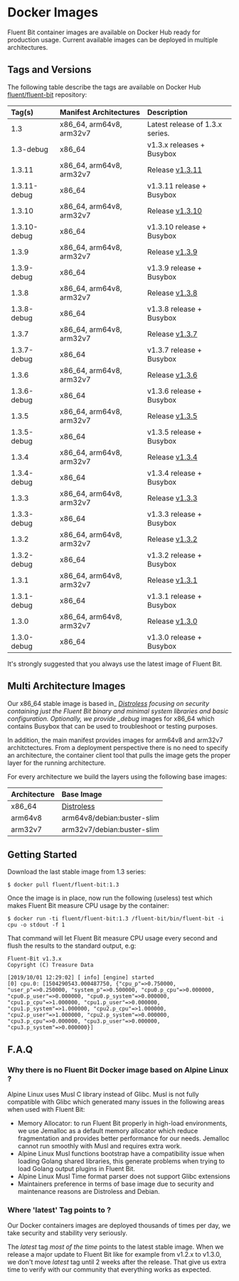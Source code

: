 # Docker Images

Fluent Bit container images are available on Docker Hub ready for production usage. Current available images can be deployed in multiple architectures.

## Tags and Versions

The following table describe the tags are available on Docker Hub [fluent/fluent-bit](https://hub.docker.com/r/fluent/fluent-bit/) repository:

| Tag\(s\) | Manifest Architectures | Description |
| :--- | :--- | :--- |
| 1.3 | x86\_64, arm64v8, arm32v7 | Latest release of 1.3.x series. |
| 1.3-debug | x86\_64 | v1.3.x releases + Busybox |
| 1.3.11 | x86\_64, arm64v8, arm32v7 | Release [v1.3.11](https://fluentbit.io/announcements/v1.3.11) |
| 1.3.11-debug | x86\_64 | v1.3.11 release + Busybox |
| 1.3.10 | x86\_64, arm64v8, arm32v7 | Release [v1.3.10](https://fluentbit.io/announcements/v1.3.10) |
| 1.3.10-debug | x86\_64 | v1.3.10 release + Busybox |
| 1.3.9 | x86\_64, arm64v8, arm32v7 | Release [v1.3.9](https://fluentbit.io/announcements/v1.3.9) |
| 1.3.9-debug | x86\_64 | v1.3.9 release + Busybox |
| 1.3.8 | x86\_64, arm64v8, arm32v7 | Release [v1.3.8](https://fluentbit.io/announcements/v1.3.8) |
| 1.3.8-debug | x86\_64 | v1.3.8 release + Busybox |
| 1.3.7 | x86\_64, arm64v8, arm32v7 | Release [v1.3.7](https://fluentbit.io/announcements/v1.3.7) |
| 1.3.7-debug | x86\_64 | v1.3.7 release + Busybox |
| 1.3.6 | x86\_64, arm64v8, arm32v7 | Release [v1.3.6](https://fluentbit.io/announcements/v1.3.6) |
| 1.3.6-debug | x86\_64 | v1.3.6 release + Busybox |
| 1.3.5 | x86\_64, arm64v8, arm32v7 | Release [v1.3.5](https://fluentbit.io/announcements/v1.3.5) |
| 1.3.5-debug | x86\_64 | v1.3.5 release + Busybox |
| 1.3.4 | x86\_64, arm64v8, arm32v7 | Release [v1.3.4](https://fluentbit.io/announcements/v1.3.4) |
| 1.3.4-debug | x86\_64 | v1.3.4 release + Busybox |
| 1.3.3 | x86\_64, arm64v8, arm32v7 | Release [v1.3.3](https://fluentbit.io/announcements/v1.3.3) |
| 1.3.3-debug | x86\_64 | v1.3.3 release + Busybox |
| 1.3.2 | x86\_64, arm64v8, arm32v7 | Release [v1.3.2](https://fluentbit.io/announcements/v1.3.2) |
| 1.3.2-debug | x86\_64 | v1.3.2 release + Busybox |
| 1.3.1 | x86\_64, arm64v8, arm32v7 | Release [v1.3.1](https://fluentbit.io/announcements/v1.3.1) |
| 1.3.1-debug | x86\_64 | v1.3.1 release + Busybox |
| 1.3.0 | x86\_64, arm64v8, arm32v7 | Release [v1.3.0](https://fluentbit.io/announcements/v1.3.0) |
| 1.3.0-debug | x86\_64 | v1.3.0 release + Busybox |

It's strongly suggested that you always use the latest image of Fluent Bit.

## Multi Architecture Images

Our x86_64 stable image is based in_ [_Distroless_](https://github.com/GoogleContainerTools/distroless) _focusing on security containing just the Fluent Bit binary and minimal system libraries and basic configuration. Optionally, we provide \_debug_ images for x86\_64 which contains Busybox that can be used to troubleshoot or testing purposes.

In addition, the main manifest provides images for arm64v8 and arm32v7 architctectures. From a deployment perspective there is no need to specify an architecture, the container client tool that pulls the image gets the proper layer for the running architecture.

For every architecture we build the layers using the following base images:

| Architecture | Base Image |
| :--- | :--- |
| x86\_64 | [Distroless](https://github.com/GoogleContainerTools/distroless) |
| arm64v8 | arm64v8/debian:buster-slim |
| arm32v7 | arm32v7/debian:buster-slim |

## Getting Started

Download the last stable image from 1.3 series:

```text
$ docker pull fluent/fluent-bit:1.3
```

Once the image is in place, now run the following \(useless\) test which makes Fluent Bit measure CPU usage by the container:

```text
$ docker run -ti fluent/fluent-bit:1.3 /fluent-bit/bin/fluent-bit -i cpu -o stdout -f 1
```

That command will let Fluent Bit measure CPU usage every second and flush the results to the standard output, e.g:

```text
Fluent-Bit v1.3.x
Copyright (C) Treasure Data

[2019/10/01 12:29:02] [ info] [engine] started
[0] cpu.0: [1504290543.000487750, {"cpu_p"=>0.750000, "user_p"=>0.250000, "system_p"=>0.500000, "cpu0.p_cpu"=>0.000000, "cpu0.p_user"=>0.000000, "cpu0.p_system"=>0.000000, "cpu1.p_cpu"=>1.000000, "cpu1.p_user"=>0.000000, "cpu1.p_system"=>1.000000, "cpu2.p_cpu"=>1.000000, "cpu2.p_user"=>1.000000, "cpu2.p_system"=>0.000000, "cpu3.p_cpu"=>0.000000, "cpu3.p_user"=>0.000000, "cpu3.p_system"=>0.000000}]
```

## F.A.Q

### Why there is no Fluent Bit Docker image based on Alpine Linux ?

Alpine Linux uses Musl C library instead of Glibc. Musl is not fully compatible with Glibc which generated many issues in the following areas when used with Fluent Bit:

* Memory Allocator: to run Fluent Bit properly in high-load environments, we use Jemalloc as a default memory allocator which reduce fragmentation and provides better performance for our needs. Jemalloc cannot run smoothly with Musl and requires extra work.
* Alpine Linux Musl functions bootstrap have a compatibility issue when loading Golang shared libraries, this generate problems when trying to load Golang output plugins in Fluent Bit.
* Alpine Linux Musl Time format parser does not support Glibc extensions
* Maintainers preference in terms of base image due to security and maintenance reasons are Distroless and Debian.

### Where 'latest' Tag points to ?

Our Docker containers images are deployed thousands of times per day, we take security and stability very seriously.

The _latest_ tag _most of the time_ points to the latest stable image. When we release a major update to Fluent Bit like for example from v1.2.x to v1.3.0, we don't move _latest_ tag until 2 weeks after the release. That give us extra time to verify with our community that everything works as expected.

